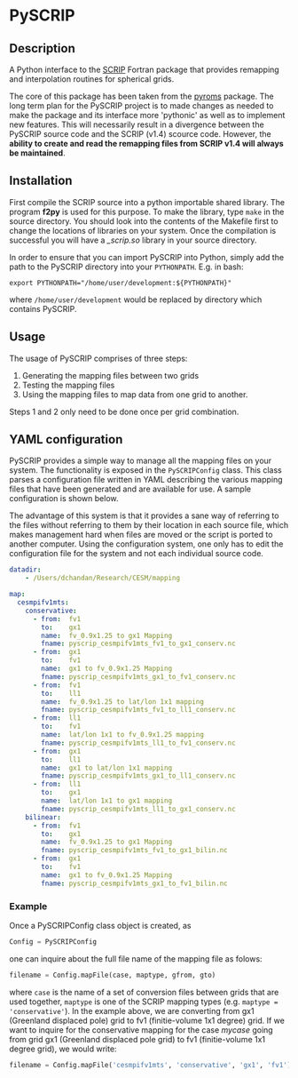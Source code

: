# PySCRIP

## Description
A Python interface to the [SCRIP](http://oceans11.lanl.gov/trac/SCRIP) Fortran package that provides remapping and interpolation routines for spherical grids.

The core of this package has been taken from the [pyroms](https://github.com/kshedstrom/pyroms) package. The long term plan for the PySCRIP project is to made changes as needed to make the package and its interface more 'pythonic' as well as to implement new features. This will necessarily result in a divergence between the PySCRIP source code and the SCRIP (v1.4) scource code. However, the **ability to create and read the remapping files from SCRIP v1.4 will always be maintained**.

## Installation
First compile the SCRIP source into a python importable shared library. The program **f2py** is used for this purpose. To make the library, type ``make`` in the source directory. You should look into the contents of the Makefile first to change the locations of libraries on your system. Once the compilation is successful you will have a *_scrip.so* library in your source directory.

In order to ensure that you can import PySCRIP into Python, simply add the path to the PySCRIP directory into your ```PYTHONPATH```. E.g. in bash:
```shell
export PYTHONPATH="/home/user/development:${PYTHONPATH}"
```
where ```/home/user/development``` would be replaced by directory which contains PySCRIP.

## Usage

The usage of PySCRIP comprises of three steps:
1. Generating the mapping files between two grids
2. Testing the mapping files
3. Using the mapping files to map data from one grid to another.

Steps 1 and 2 only need to be done once per grid combination.


## YAML configuration
PySCRIP provides a simple way to manage all the mapping files on your system. The functionality is exposed in the ```PySCRIPConfig``` class. This class parses a configuration file written in YAML describing the various mapping files that have been generated and are available for use. A sample configuration is shown below.

The advantage of this system is that it provides a sane way of referring to the files without referring to them by their location in each source file, which makes management hard when files are moved or the script is ported to another computer. Using the configuration system, one only has to edit the configuration file for the system and not each individual source code.

```yaml
datadir:
    - /Users/dchandan/Research/CESM/mapping

map:
  cesmpifv1mts:
    conservative:
      - from:  fv1
        to:    gx1
        name:  fv_0.9x1.25 to gx1 Mapping
        fname: pyscrip_cesmpifv1mts_fv1_to_gx1_conserv.nc
      - from:  gx1
        to:    fv1
        name:  gx1 to fv_0.9x1.25 Mapping
        fname: pyscrip_cesmpifv1mts_gx1_to_fv1_conserv.nc
      - from:  fv1
        to:    ll1
        name:  fv_0.9x1.25 to lat/lon 1x1 mapping
        fname: pyscrip_cesmpifv1mts_fv1_to_ll1_conserv.nc
      - from:  ll1
        to:    fv1
        name:  lat/lon 1x1 to fv_0.9x1.25 mapping
        fname: pyscrip_cesmpifv1mts_ll1_to_fv1_conserv.nc
      - from:  gx1
        to:    ll1
        name:  gx1 to lat/lon 1x1 mapping
        fname: pyscrip_cesmpifv1mts_gx1_to_ll1_conserv.nc
      - from:  ll1
        to:    gx1
        name:  lat/lon 1x1 to gx1 mapping
        fname: pyscrip_cesmpifv1mts_ll1_to_gx1_conserv.nc
    bilinear:
      - from:  fv1
        to:    gx1
        name:  fv_0.9x1.25 to gx1 Mapping
        fname: pyscrip_cesmpifv1mts_fv1_to_gx1_bilin.nc
      - from:  gx1
        to:    fv1
        name:  gx1 to fv_0.9x1.25 Mapping
        fname: pyscrip_cesmpifv1mts_gx1_to_fv1_bilin.nc
```
### Example

Once a PySCRIPConfig class object is created, as
```python
Config = PySCRIPConfig
```
one can inquire about the full file name of the mapping file as folows:
```python
filename = Config.mapFile(case, maptype, gfrom, gto)
```
where ```case``` is the name of a set of conversion files between grids that are used together, ```maptype``` is one of the SCRIP mapping types (e.g. ```maptype = 'conservative'```). In the example above, we are converting from gx1 (Greenland displaced pole) grid to fv1 (finitie-volume 1x1 degree) grid. If we want to inquire for the conservative mapping for the case *mycase* going from grid gx1 (Greenland displaced pole grid) to fv1 (finitie-volume 1x1 degree grid), we would write:
```python
filename = Config.mapFile('cesmpifv1mts', 'conservative', 'gx1', 'fv1')
```
